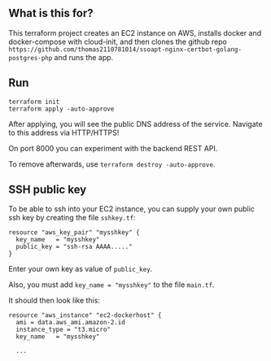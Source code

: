 ## What is this for?

This terraform project creates an EC2 instance on AWS,
installs docker and docker-compose with cloud-init,
and then clones the github repo 
`https://github.com/thomas2110781014/ssoapt-nginx-certbot-golang-postgres-php`
and runs the app.

## Run

```
terraform init
terraform apply -auto-approve
```

After applying, you will see the public DNS address of the service.
Navigate to this address via HTTP/HTTPS!

On port 8000 you can experiment with the backend REST API.

To remove afterwards, use `terraform destroy -auto-approve`.

## SSH public key

To be able to ssh into your EC2 instance,
you can supply your own public ssh key by creating the file `sshkey.tf`:

```
resource "aws_key_pair" "mysshkey" {
  key_name   = "mysshkey"
  public_key = "ssh-rsa AAAA....."
}
```

Enter your own key as value of `public_key`.

Also, you must add `key_name = "mysshkey"` to the file `main.tf`.

It should then look like this:

```
resource "aws_instance" "ec2-dockerhost" {
  ami = data.aws_ami.amazon-2.id
  instance_type = "t3.micro"
  key_name   = "mysshkey"

  ...
```


